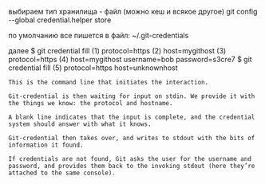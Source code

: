 выбираем тип хранилища - файл (можно кеш и всякое другое)
git config --global credential.helper store  

по умолчанию все пишется в файл: ~/.git-credentials

далее
$ git credential fill (1)
protocol=https (2)
host=mygithost
(3)
protocol=https (4)
host=mygithost
username=bob
password=s3cre7
$ git credential fill (5)
protocol=https
host=unknownhost



    This is the command line that initiates the interaction.

    Git-credential is then waiting for input on stdin. We provide it with the things we know: the protocol and hostname.

    A blank line indicates that the input is complete, and the credential system should answer with what it knows.

    Git-credential then takes over, and writes to stdout with the bits of information it found.

    If credentials are not found, Git asks the user for the username and password, and provides them back to the invoking stdout (here they’re attached to the same console).

